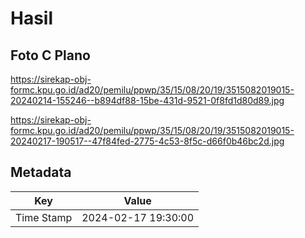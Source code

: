 # Hasil

## Foto C Plano

https://sirekap-obj-formc.kpu.go.id/ad20/pemilu/ppwp/35/15/08/20/19/3515082019015-20240214-155246--b894df88-15be-431d-9521-0f8fd1d80d89.jpg

https://sirekap-obj-formc.kpu.go.id/ad20/pemilu/ppwp/35/15/08/20/19/3515082019015-20240217-190517--47f84fed-2775-4c53-8f5c-d66f0b46bc2d.jpg


## Metadata

| Key        | Value               |
| ---------- | ------------------- |
| Time Stamp | 2024-02-17 19:30:00 |



